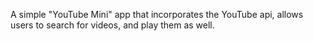 A simple "YouTube Mini" app that incorporates the YouTube api, allows users to search for videos, and play them as well.
